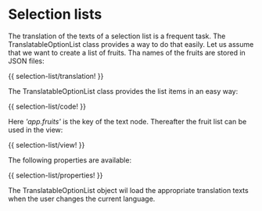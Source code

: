 <!-- ======================================================================
--- Search engine
title:          Selection lists
keywords:       selection, list
description:    Selection lists in ng-translation.
--- Menu system
order:          50
text:           Selection lists
hidden:         false
umbel:          false
--- Page properties
id:             
document:       
layout:         layout-2-left
$-left:         #side-menu
searchable:     true
--- Side menu
side-menu-root:     /documentation
side-menu-header:   Documentation
side-menu-top:      Installation
side-menu-depth:    2
======================================================================= -->

# Selection lists

The translation of the texts of a selection list is a frequent task. The
TranslatableOptionList class provides a way to do that easily. Let us assume
that we want to create a list of fruits. Tha names of the fruits are stored
in JSON files:

{{ selection-list/translation! }}

The TranslatableOptionList class provides the list items in an easy way:

{{ selection-list/code! }}

Here _'app.fruits'_ is the key of the text node. Thereafter the fruit
list can be used in the view:

{{ selection-list/view! }}

The following properties are available:

{{ selection-list/properties! }}

The TranslatableOptionList object wil load the appropriate translation texts
when the user changes the current language.
